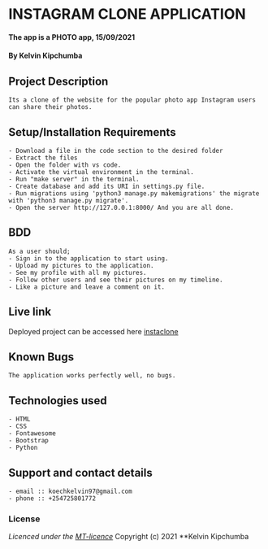 # INSTAGRAM CLONE APPLICATION 
#### The app is a PHOTO app, 15/09/2021
#### **By Kelvin Kipchumba**
## Project Description
    Its a clone of the website for the popular photo app Instagram users can share their photos.
## Setup/Installation Requirements
    - Download a file in the code section to the desired folder
    - Extract the files
    - Open the folder with vs code.
    - Activate the virtual environment in the terminal.
    - Run "make server" in the terminal.
    - Create database and add its URI in settings.py file.
    - Run migrations using 'python3 manage.py makemigrations' the migrate with 'python3 manage.py migrate'.
    - Open the server http://127.0.0.1:8000/ And you are all done.


## BDD
    As a user should;
    - Sign in to the application to start using.
    - Upload my pictures to the application.
    - See my profile with all my pictures.
    - Follow other users and see their pictures on my timeline.
    - Like a picture and leave a comment on it.
  
    
## Live link
Deployed project can be accessed here [instaclone](https://django-instaclone.herokuapp.com/)   

## Known Bugs
    The application works perfectly well, no bugs.

## Technologies used
    - HTML
    - CSS
    - Fontawesome
    - Bootstrap
    - Python

## Support and contact details
    - email :: koechkelvin97@gmail.com
    - phone :: +254725801772

### License
*Licenced under the [MT-licence](https://github.com/k-koech/instaclone-django/blob/master/LICENSE.md)*
Copyright (c) 2021 **Kelvin Kipchumba
